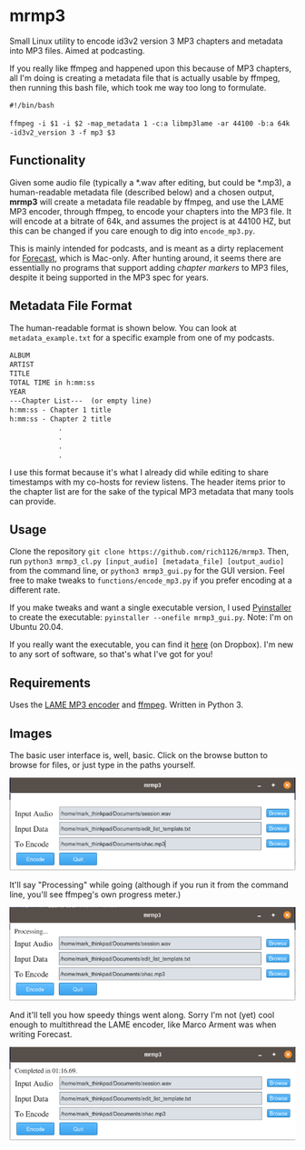 # mrmp3
Small Linux utility to encode id3v2 version 3 MP3 chapters and metadata into MP3 files. Aimed at podcasting.

If you really like ffmpeg and happened upon this because of MP3 chapters, all I'm doing is creating a metadata file that is actually usable by ffmpeg, then running this bash file, which took me way too long to formulate.
```
#!/bin/bash

ffmpeg -i $1 -i $2 -map_metadata 1 -c:a libmp3lame -ar 44100 -b:a 64k -id3v2_version 3 -f mp3 $3
```

## Functionality

Given some audio file (typically a \*.wav after editing, but could be \*.mp3), a human-readable metadata file (described below) and a chosen output, **mrmp3** will create a metadata file readable by ffmpeg, and use the LAME MP3 encoder, through ffmpeg, to encode your chapters into the MP3 file. It will encode at a bitrate of 64k, and assumes the project is at 44100 HZ, but this can be changed if you care enough to dig into `encode_mp3.py`. 

This is mainly intended for podcasts, and is meant as a dirty replacement for [Forecast](https://overcast.fm/forecast), which is Mac-only. After hunting around, it seems there are essentially no programs that support adding *chapter markers* to MP3 files, despite it being supported in the MP3 spec for years. 

## Metadata File Format

The human-readable format is shown below. You can look at `metadata_example.txt` for a specific example from one of my podcasts.

```
ALBUM
ARTIST
TITLE
TOTAL TIME in h:mm:ss
YEAR
---Chapter List---  (or empty line)
h:mm:ss - Chapter 1 title
h:mm:ss - Chapter 2 title
	        .
        	.
	        .
	        .
```
I use this format because it's what I already did while editing to share timestamps with my co-hosts for review listens. The header items prior to the chapter list are for the sake of the typical MP3 metadata that many tools can provide.

## Usage

Clone the repository
`git clone https://github.com/rich1126/mrmp3`. Then, run `python3 mrmp3_cl.py [input_audio] [metadata_file] [output_audio]` from the command line, or `python3 mrmp3_gui.py` for the GUI version. Feel free to make tweaks to `functions/encode_mp3.py` if you prefer encoding at a different rate.

If you make tweaks and want a single executable version, I used [Pyinstaller](http://www.pyinstaller.org/) to create the executable: `pyinstaller --onefile mrmp3_gui.py`. Note: I'm on Ubuntu 20.04.

If you really want the executable, you can find it [here](https://www.dropbox.com/s/drvo8unggdsml0s/mrmp3_gui?dl=0) (on Dropbox). I'm new to any sort of software, so that's what I've got for you!

## Requirements
Uses the [LAME MP3 encoder](https://lame.sourceforge.io/) and [ffmpeg](https://ffmpeg.org/). Written in Python 3.

## Images

The basic user interface is, well, basic. Click on the browse button to browse for files, or just type in the paths yourself.

![Basic Interface](/images/mrmp3_input.png)

It'll say "Processing" while going (although if you run it from the command line, you'll see ffmpeg's own progress meter.)

![Processing](/images/mrmp3_processing.png)

And it'll tell you how speedy things went along. Sorry I'm not (yet) cool enough to multithread the LAME encoder, like Marco Arment was when writing Forecast.

![Complete](/images/mrmp3_complete.png)
